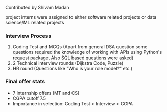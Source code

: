 Contributed by Shivam Madan

project interns were assigned to either software related projects or data science/ML related projects

### Interview Process

1) Coding Test and MCQs (Apart from general DSA question some questions required the knowledge of working with APIs using Python's request package, Also SQL based questions were asked)
2) 2 Technical interview rounds (Dijkstra Code, Puzzle)
3) HR round (Questions like "Who is your role model?" etc.)

### Final offer stats

- 7 internship offers (MT and CS)
- CGPA cutoff 7.5
- Importance in selection: Coding Test > Interview > CGPA